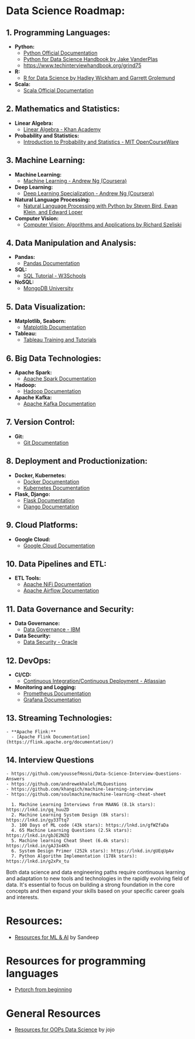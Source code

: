 # Data Science Roadmap:

## 1. Programming Languages:
   - **Python:** 
     - [Python Official Documentation](https://docs.python.org/)
     - [Python for Data Science Handbook by Jake VanderPlas](https://jakevdp.github.io/PythonDataScienceHandbook/)
     - https://www.techinterviewhandbook.org/grind75
   - **R:** 
     - [R for Data Science by Hadley Wickham and Garrett Grolemund](https://r4ds.had.co.nz/)
   - **Scala:** 
     - [Scala Official Documentation](https://docs.scala-lang.org/)

## 2. Mathematics and Statistics:
   - **Linear Algebra:** 
     - [Linear Algebra - Khan Academy](https://www.khanacademy.org/math/linear-algebra)
   - **Probability and Statistics:** 
     - [Introduction to Probability and Statistics - MIT OpenCourseWare](https://ocw.mit.edu/courses/mathematics/18-05-introduction-to-probability-and-statistics-spring-2014/)

## 3. Machine Learning:
   - **Machine Learning:** 
     - [Machine Learning - Andrew Ng (Coursera)](https://www.coursera.org/learn/machine-learning)
   - **Deep Learning:** 
     - [Deep Learning Specialization - Andrew Ng (Coursera)](https://www.coursera.org/specializations/deep-learning)
   - **Natural Language Processing:** 
     - [Natural Language Processing with Python by Steven Bird, Ewan Klein, and Edward Loper](https://www.nltk.org/book/)
   - **Computer Vision:** 
     - [Computer Vision: Algorithms and Applications by Richard Szeliski](https://www.microsoft.com/en-us/research/people/rick-szeliski/)

## 4. Data Manipulation and Analysis:
   - **Pandas:** 
     - [Pandas Documentation](https://pandas.pydata.org/docs/)
   - **SQL:** 
     - [SQL Tutorial - W3Schools](https://www.w3schools.com/sql/)
   - **NoSQL:** 
     - [MongoDB University](https://university.mongodb.com/)

## 5. Data Visualization:
   - **Matplotlib, Seaborn:** 
     - [Matplotlib Documentation](https://matplotlib.org/stable/contents.html)
   - **Tableau:** 
     - [Tableau Training and Tutorials](https://www.tableau.com/learn/training)

## 6. Big Data Technologies:
   - **Apache Spark:** 
     - [Apache Spark Documentation](https://spark.apache.org/docs/latest/)
   - **Hadoop:** 
     - [Hadoop Documentation](https://hadoop.apache.org/docs/current/)
   - **Apache Kafka:** 
     - [Apache Kafka Documentation](https://kafka.apache.org/documentation/)

## 7. Version Control:
   - **Git:** 
     - [Git Documentation](https://git-scm.com/doc)

## 8. Deployment and Productionization:
   - **Docker, Kubernetes:** 
     - [Docker Documentation](https://docs.docker.com/)
     - [Kubernetes Documentation](https://kubernetes.io/docs/)
   - **Flask, Django:** 
     - [Flask Documentation](https://flask.palletsprojects.com/en/2.0.x/)
     - [Django Documentation](https://docs.djangoproject.com/en/4.0/)

## 9. Cloud Platforms:
   - **Google Cloud:** 
     - [Google Cloud Documentation](https://cloud.google.com/docs)

## 10. Data Pipelines and ETL:
   - **ETL Tools:** 
     - [Apache NiFi Documentation](https://nifi.apache.org/docs.html)
     - [Apache Airflow Documentation](https://airflow.apache.org/docs/)

## 11. Data Governance and Security:
   - **Data Governance:** 
     - [Data Governance - IBM](https://www.ibm.com/cloud/learn/data-governance)
   - **Data Security:** 
     - [Data Security - Oracle](https://www.oracle.com/security/)

## 12. DevOps:
   - **CI/CD:** 
     - [Continuous Integration/Continuous Deployment - Atlassian](https://www.atlassian.com/continuous-delivery)
   - **Monitoring and Logging:** 
     - [Prometheus Documentation](https://prometheus.io/docs/)
     - [Grafana Documentation](https://grafana.com/docs/grafana/latest/)

## 13. Streaming Technologies:
    - **Apache Flink:** 
      - [Apache Flink Documentation](https://flink.apache.org/documentation/)

## 14. Interview Questions 
    - https://github.com/youssefHosni/Data-Science-Interview-Questions-Answers
    - https://github.com/andrewekhalel/MLQuestions
    - https://github.com/khangich/machine-learning-interview
    - https://github.com/soulmachine/machine-learning-cheat-sheet

      1. Machine Learning Interviews from MAANG (8.1k stars): https://lnkd.in/gq_huuZD
      2. Machine Learning System Design (8k stars): https://lnkd.in/gy33Ttq7
      3. 100 Days of ML code (43k stars): https://lnkd.in/gfWZfaDa
      4. 65 Machine Learning Questions (2.5k stars): https://lnkd.in/gbJE2NZQ
      5. Machine learning Cheat Sheet (6.4k stars): https://lnkd.in/gAJ3x4Kh
      6. System Design Primer (252k stars): https://lnkd.in/gUEqUpAv
      7. Python Algorithm Implementation (178k stars): https://lnkd.in/g2xPx_tu



Both data science and data engineering paths require continuous learning and adaptation to new tools and technologies in the rapidly evolving field of data. It's essential to focus on building a strong foundation in the core concepts and then expand your skills based on your specific career goals and interests.


# Resources:
   - [Resources for ML & AI](https://cloudy-salary-28d.notion.site/Resources-for-ML-AI-e9b3ac3a030341908d1e9cfc9b7c2309) by Sandeep


# Resources for programming languages 
   - [Pytorch from beginning](https://github.com/fastai/fastbook)

# General Resources
   - [Resources for OOPs Data Science](https://www.kaggle.com/code/alaasedeeq/object-oriented-programming-for-data-science/notebook#Creating-Objects-of-our-Classes) by jojo
